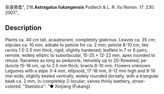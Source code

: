 阜康黄耆",
216.**Astragalus fukangensis** Podlech & L. R. Xu Novon. 17: 230. 2007.",

## Description
Plants ca. 40 cm tall, acaulescent, completely glabrous. Leaves ca. 35 cm; stipules ca. 10 mm, adnate to petiole for ca. 2 mm; petiole 8-10 cm, like rachis 1.5-2.5 mm thick, rigid, slightly hardened; leaflets in 7 or 8 pairs, remote, widely elliptic to suborbicular, 15-25 × 12-22 mm, apex rounded to retuse. Racemes as long as peduncle, remotely up to 20-flowered; pe-duncle 15-18 cm, up to 2.5 mm thick; bracts 8-10 mm. Flowers unknown. Legumes with a stipe 3-4 mm, ellipsoid, 17-18 mm, 9-12 mm high and 9-10 mm wide, slightly keeled ventrally, widely rounded dorsally, with a triangular beak ca. 2 mm, in-completely 2-locular; valves thinly leathery, straw-colored.
  "Statistics": "● Xinjiang (Fukang).
